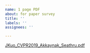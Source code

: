 ```yaml
---
name: 1 page PDF
about: for paper survey
title: ''
labels: ''
assignees: ''

---
```


[JKuo_CVPR2019_Akkaynak_Seathru.pdf](https://drive.google.com/file/d/1RlcVf_coEDIvca0mqKIpg0iNjG3kZOjt/view?usp=sharing)
